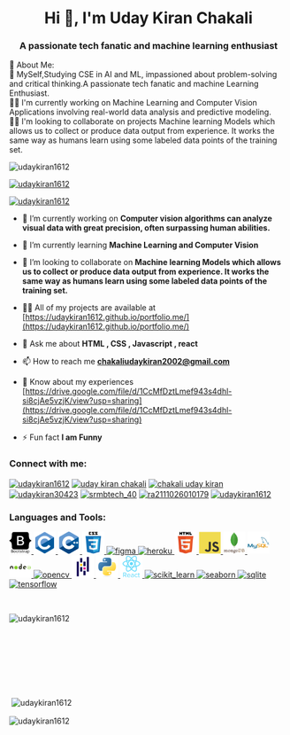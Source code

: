 <h1 align="center">Hi 👋, I'm Uday Kiran Chakali</h1>
<h3 align="center">A passionate tech fanatic and machine learning enthusiast</h3>
 💁 About Me:<br>
💫 MySelf,Studying CSE in AI and ML, impassioned about problem-solving and critical thinking.A passionate tech fanatic and machine Learning Enthusiast.<br>
👨‍💻 I'm currently working on Machine Learning and Computer Vision Applications involving real-world data analysis and predictive modeling.<br>
👨‍💼 I'm looking to collaborate on projects Machine learning Models which allows us to collect or produce data output from experience. It works the same way as humans learn using some labeled data points of the 
          training set.<br>


<p align="left"> <img src="https://komarev.com/ghpvc/?username=udaykiran1612&label=Profile%20views&color=0e75b6&style=flat" alt="udaykiran1612" /> </p>

<p align="left"> <a href="https://github.com/ryo-ma/github-profile-trophy"><img src="https://github-profile-trophy.vercel.app/?username=udaykiran1612" alt="udaykiran1612" /></a> </p>

<p align="left"> <a href="https://twitter.com/udaykiran1612" target="blank"><img src="https://img.shields.io/twitter/follow/udaykiran1612?logo=twitter&style=for-the-badge" alt="udaykiran1612" /></a> </p>

- 🔭 I’m currently working on **Computer vision algorithms can analyze visual data with great precision, often surpassing human abilities.**

- 🌱 I’m currently learning **Machine Learning and Computer Vision**

- 👯 I’m looking to collaborate on **Machine learning Models which allows us to collect or produce data output from experience. It works the same way as humans learn using some labeled data points of the training set.**

- 👨‍💻 All of my projects are available at [https://udaykiran1612.github.io/portfolio.me/](https://udaykiran1612.github.io/portfolio.me/)

- 💬 Ask me about **HTML , CSS , Javascript , react**

- 📫 How to reach me **chakaliudaykiran2002@gmail.com**

- 📄 Know about my experiences [https://drive.google.com/file/d/1CcMfDztLmef943s4dhl-si8cjAe5vzjK/view?usp=sharing](https://drive.google.com/file/d/1CcMfDztLmef943s4dhl-si8cjAe5vzjK/view?usp=sharing)

- ⚡ Fun fact **I am Funny**

<h3 align="left">Connect with me:</h3>
<p align="left">
<a href="https://twitter.com/udaykiran1612" target="blank"><img align="center" src="https://raw.githubusercontent.com/rahuldkjain/github-profile-readme-generator/master/src/images/icons/Social/twitter.svg" alt="udaykiran1612" height="30" width="40" /></a>
<a href="https://linkedin.com/in/uday kiran chakali" target="blank"><img align="center" src="https://raw.githubusercontent.com/rahuldkjain/github-profile-readme-generator/master/src/images/icons/Social/linked-in-alt.svg" alt="uday kiran chakali" height="30" width="40" /></a>
<a href="https://kaggle.com/chakali uday kiran" target="blank"><img align="center" src="https://raw.githubusercontent.com/rahuldkjain/github-profile-readme-generator/master/src/images/icons/Social/kaggle.svg" alt="chakali uday kiran" height="30" width="40" /></a>
<a href="https://instagram.com/udaykiran30423" target="blank"><img align="center" src="https://raw.githubusercontent.com/rahuldkjain/github-profile-readme-generator/master/src/images/icons/Social/instagram.svg" alt="udaykiran30423" height="30" width="40" /></a>
<a href="https://www.codechef.com/users/srmbtech_40" target="blank"><img align="center" src="https://cdn.jsdelivr.net/npm/simple-icons@3.1.0/icons/codechef.svg" alt="srmbtech_40" height="30" width="40" /></a>
<a href="https://www.hackerrank.com/ra2111026010179" target="blank"><img align="center" src="https://raw.githubusercontent.com/rahuldkjain/github-profile-readme-generator/master/src/images/icons/Social/hackerrank.svg" alt="ra2111026010179" height="30" width="40" /></a>
<a href="https://www.leetcode.com/udaykiran1612" target="blank"><img align="center" src="https://raw.githubusercontent.com/rahuldkjain/github-profile-readme-generator/master/src/images/icons/Social/leet-code.svg" alt="udaykiran1612" height="30" width="40" /></a>
</p>

<h3 align="left">Languages and Tools:</h3>
<p align="left"> <a href="https://getbootstrap.com" target="_blank" rel="noreferrer"> <img src="https://raw.githubusercontent.com/devicons/devicon/master/icons/bootstrap/bootstrap-plain-wordmark.svg" alt="bootstrap" width="40" height="40"/> </a> <a href="https://www.cprogramming.com/" target="_blank" rel="noreferrer"> <img src="https://raw.githubusercontent.com/devicons/devicon/master/icons/c/c-original.svg" alt="c" width="40" height="40"/> </a> <a href="https://www.w3schools.com/cpp/" target="_blank" rel="noreferrer"> <img src="https://raw.githubusercontent.com/devicons/devicon/master/icons/cplusplus/cplusplus-original.svg" alt="cplusplus" width="40" height="40"/> </a> <a href="https://www.w3schools.com/css/" target="_blank" rel="noreferrer"> <img src="https://raw.githubusercontent.com/devicons/devicon/master/icons/css3/css3-original-wordmark.svg" alt="css3" width="40" height="40"/> </a> <a href="https://www.figma.com/" target="_blank" rel="noreferrer"> <img src="https://www.vectorlogo.zone/logos/figma/figma-icon.svg" alt="figma" width="40" height="40"/> </a> <a href="https://heroku.com" target="_blank" rel="noreferrer"> <img src="https://www.vectorlogo.zone/logos/heroku/heroku-icon.svg" alt="heroku" width="40" height="40"/> </a> <a href="https://www.w3.org/html/" target="_blank" rel="noreferrer"> <img src="https://raw.githubusercontent.com/devicons/devicon/master/icons/html5/html5-original-wordmark.svg" alt="html5" width="40" height="40"/> </a> <a href="https://developer.mozilla.org/en-US/docs/Web/JavaScript" target="_blank" rel="noreferrer"> <img src="https://raw.githubusercontent.com/devicons/devicon/master/icons/javascript/javascript-original.svg" alt="javascript" width="40" height="40"/> </a> <a href="https://www.mongodb.com/" target="_blank" rel="noreferrer"> <img src="https://raw.githubusercontent.com/devicons/devicon/master/icons/mongodb/mongodb-original-wordmark.svg" alt="mongodb" width="40" height="40"/> </a> <a href="https://www.mysql.com/" target="_blank" rel="noreferrer"> <img src="https://raw.githubusercontent.com/devicons/devicon/master/icons/mysql/mysql-original-wordmark.svg" alt="mysql" width="40" height="40"/> </a> <a href="https://nodejs.org" target="_blank" rel="noreferrer"> <img src="https://raw.githubusercontent.com/devicons/devicon/master/icons/nodejs/nodejs-original-wordmark.svg" alt="nodejs" width="40" height="40"/> </a> <a href="https://opencv.org/" target="_blank" rel="noreferrer"> <img src="https://www.vectorlogo.zone/logos/opencv/opencv-icon.svg" alt="opencv" width="40" height="40"/> </a> <a href="https://pandas.pydata.org/" target="_blank" rel="noreferrer"> <img src="https://raw.githubusercontent.com/devicons/devicon/2ae2a900d2f041da66e950e4d48052658d850630/icons/pandas/pandas-original.svg" alt="pandas" width="40" height="40"/> </a> <a href="https://www.python.org" target="_blank" rel="noreferrer"> <img src="https://raw.githubusercontent.com/devicons/devicon/master/icons/python/python-original.svg" alt="python" width="40" height="40"/> </a> <a href="https://reactjs.org/" target="_blank" rel="noreferrer"> <img src="https://raw.githubusercontent.com/devicons/devicon/master/icons/react/react-original-wordmark.svg" alt="react" width="40" height="40"/> </a> <a href="https://scikit-learn.org/" target="_blank" rel="noreferrer"> <img src="https://upload.wikimedia.org/wikipedia/commons/0/05/Scikit_learn_logo_small.svg" alt="scikit_learn" width="40" height="40"/> </a> <a href="https://seaborn.pydata.org/" target="_blank" rel="noreferrer"> <img src="https://seaborn.pydata.org/_images/logo-mark-lightbg.svg" alt="seaborn" width="40" height="40"/> </a> <a href="https://www.sqlite.org/" target="_blank" rel="noreferrer"> <img src="https://www.vectorlogo.zone/logos/sqlite/sqlite-icon.svg" alt="sqlite" width="40" height="40"/> </a> <a href="https://www.tensorflow.org" target="_blank" rel="noreferrer"> <img src="https://www.vectorlogo.zone/logos/tensorflow/tensorflow-icon.svg" alt="tensorflow" width="40" height="40"/> </a> </p><br>



<p><img align="left" src="https://github-readme-stats.vercel.app/api/top-langs?username=udaykiran1612&show_icons=true&locale=en&layout=compact" alt="udaykiran1612" /></p><br><br><br><br><br><br><br><br>

<p>&nbsp;<img align="center" src="https://github-readme-stats.vercel.app/api?username=udaykiran1612&show_icons=true&locale=en" alt="udaykiran1612" /></p>

<p><img align="center" src="https://github-readme-streak-stats.herokuapp.com/?user=udaykiran1612&" alt="udaykiran1612" /></p>
